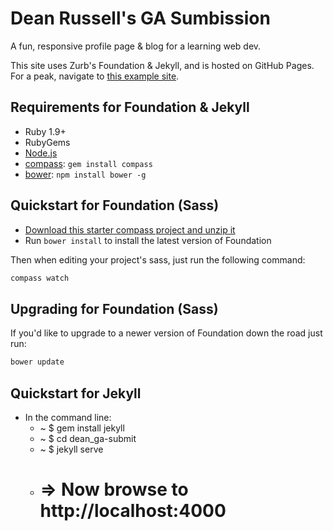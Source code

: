 # Dean Russell's GA Sumbission

A fun, responsive profile page &amp; blog for a learning web dev.

This site uses Zurb's Foundation &amp; Jekyll, and is hosted on GitHub Pages. For a peak, navigate to [this example site](http://dean.cool).

## Requirements for Foundation &amp; Jekyll

  * Ruby 1.9+
  * RubyGems
  * [Node.js](http://nodejs.org)
  * [compass](http://compass-style.org/): `gem install compass`
  * [bower](http://bower.io): `npm install bower -g`

## Quickstart for Foundation (Sass)

  * [Download this starter compass project and unzip it](https://github.com/zurb/foundation-compass-template/archive/master.zip)
  * Run `bower install` to install the latest version of Foundation

Then when editing your project's sass, just run the following command:

```bash
compass watch
```

## Upgrading for Foundation (Sass)

If you'd like to upgrade to a newer version of Foundation down the road just run:

```bash
bower update
```
## Quickstart for Jekyll

  * In the command line:
	* ~ $ gem install jekyll
	* ~ $ cd dean_ga-submit
	* ~ $ jekyll serve
	* # => Now browse to http://localhost:4000

